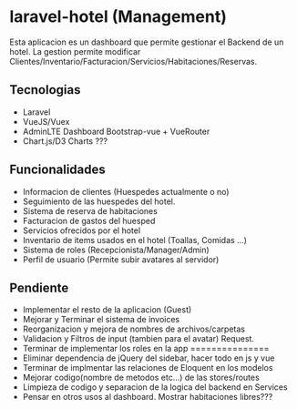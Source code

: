 # laravel-hotel (Management)
Esta aplicacion es un dashboard que permite gestionar el Backend de un hotel. La gestion permite modificar Clientes/Inventario/Facturacion/Servicios/Habitaciones/Reservas.

## Tecnologias
- Laravel
- VueJS/Vuex
- AdminLTE Dashboard Bootstrap-vue + VueRouter
- Chart.js/D3 Charts ???

## Funcionalidades
- Informacion de clientes (Huespedes actualmente o no)
- Seguimiento de las huespedes del hotel.
- Sistema de reserva de habitaciones
- Facturacion de gastos del huesped
- Servicios ofrecidos por el hotel
- Inventario de items usados en el hotel (Toallas, Comidas ...)
- Sistema de roles (Recepcionista/Manager/Admin)
- Perfil de usuario (Permite subir avatares al servidor)

## Pendiente
- Implementar el resto de la aplicacion  (Guest)
- Mejorar y Terminar el sistema de invoices
- Reorganizacion y mejora de nombres de archivos/carpetas
- Validacion y Filtros de input (tambien para el avatar) Request.
- Terminar de implementar los roles en la app
===============
- Eliminar dependencia de jQuery del sidebar, hacer todo en js y vue
- Terminar de implmentar las relaciones de Eloquent en los modelos
- Mejorar codigo(nombre de metodos etc...) de las stores/routes
- Limpieza de codigo y separacion de la logica del backend en Services
- Pensar en otros usos al dashboard. Mostrar habitaciones libres???